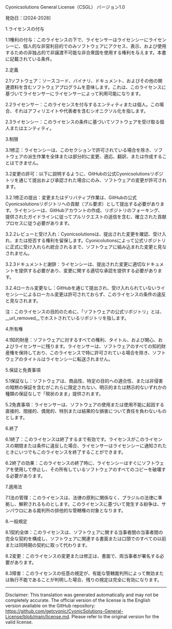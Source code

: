 Cyonicsolutions General License（CSGL）
バージョン1.0

発効日：[2024-2028]

1.ライセンスの付与

1.1権利の付与：このライセンスの下で、ライセンサーはライセンシーにライセンシーに、個人的な非営利目的でのみソフトウェアにアクセス、表示、および使用するための非独占的で非譲渡不可能な非合衆国を使用する権利を与えます。本書に記載されている条件。

2.定義

2.1ソフトウェア：ソースコード、バイナリ、ドキュメント、およびその他の関連資料を含むソフトウェアプログラムを意味します。これは、このライセンスに基づいてライセンサーにライセンサーによって利用可能になります。

2.2ライセンサー：このライセンスを付与するエンティティまたは個人。この場合、それはアフィリエイトや代表者を含むシオニクソル化を指します。

2.3ライセンシー：このライセンスの条件に基づいてソフトウェアを受け取る個人またはエンティティ。

3.制限

3.1修正：ライセンシーは、このセクションで許可されている場合を除き、ソフトウェアの派生作業を全体または部分的に変更、適応、翻訳、または作成することはできません。

3.2変更の許可：以下に説明するように、GitHubの公式Cyonicsolutionsリポジトリを通じて提出および承認された場合にのみ、ソフトウェアの変更が許可されます。

3.2.1修正の提出：変更またはデリバティブ作業は、GitHubの公式Cyonicsolutionsリポジトリへの貢献（プル要求）として提出する必要があります。ライセンシーは、GitHubアカウントの作成、リポジトリのフォーキング、提供されたガイドラインに従ってプルリクエストの送信を含む、確立された貢献プロセスに従う必要があります。

3.2.2レビューと受け入れ：Cyonicsolutionsは、提出された変更を確認、受け入れ、または拒否する権利を留保します。Cyonicolutionsによって公式リポジトリに正式に受け入れられ統合されるまで、ソフトウェアに組み込まれた変更と見なされません。

3.2.3ドキュメントと謝辞：ライセンシーは、提出された変更に適切なドキュメントを提供する必要があり、変更に関する適切な承認を提供する必要があります。

3.2.4ローカル変更なし：GitHubを通じて提出され、受け入れられていないライセンシーによるローカル変更は許可されておらず、このライセンスの条件の違反と見なされます。

注：このライセンスの目的のために、「ソフトウェアの公式リポジトリ」とは、__url_removed__でホストされているリポジトリを指します。

4.所有権

4.1知的財産：ソフトウェアに対するすべての権利、タイトル、および関心、およびライセンサーに残ります。ライセンサーは、ソフトウェアのすべての知的財産権を保持しており、このライセンスで特に許可されている場合を除き、ソフトウェアのタイトルはライセンシーに転送されません。

5.保証と免責事項

5.1保証なし：ソフトウェアは、商品性、特定の目的への適合性、または非侵害の暗黙の保証を含むがこれらに限定されない、明示的または黙示的ないずれかの種類の保証なしで「現状のまま」提供されます。

5.2免責事項：ライセンサーは、ソフトウェアの使用または使用不能に起因する直接的、間接的、偶発的、特別または結果的な損害について責任を負わないものとします。

6.終了

6.1終了：このライセンスは終了するまで有効です。ライセンスがこのライセンスの期間または条件に違反した場合、ライセンサーはライセンシーに通知されたときにいつでもこのライセンスを終了することができます。

6.2終了の効果：このライセンスの終了時に、ライセンシーはすぐにソフトウェアを使用して停止し、その所有しているソフトウェアのすべてのコピーを破壊する必要があります。

7.適用法

7.1法の管理：このライセンスは、法律の原則に関係なく、ブラジルの法律に準拠し、解釈されるものとします。このライセンスに基づいて発生する紛争は、サンパウロにある裁判所の排他的な管轄権の対象となります。

8.一般規定

8.1契約全体：このライセンスは、ソフトウェアに関する当事者間の当事者間の完全な契約を構成し、ソフトウェアに関連する書面または口頭でのすべての以前または同時期の契約に取って代わります。

8.2変更：このライセンスの変更または修正は、書面で、両当事者が署名する必要があります。

8.3障害：このライセンスの任意の規定が、有能な管轄裁判所によって無効または執行不能であることが判明した場合、残りの規定は完全に有効になります。

---
Disclaimer: This translation was generated automatically and may not be completely accurate. The official version of the license is the English version available on the GitHub repository: https://github.com/getcyonic/CyonicSolutions-General-License/blob/main/license.md. Please refer to the original version for the valid license.